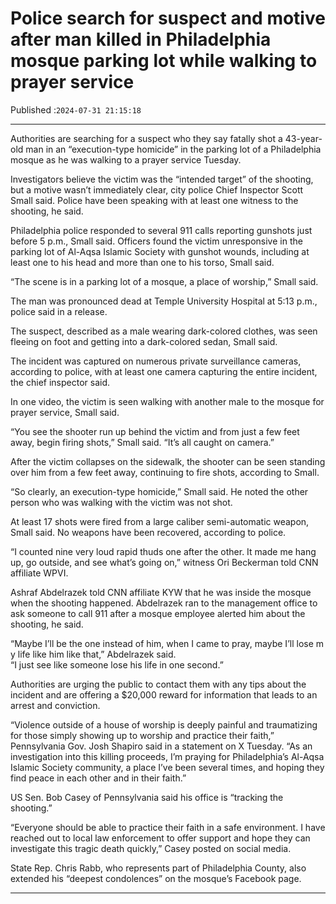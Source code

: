 # Police search for suspect and motive after man killed in Philadelphia mosque parking lot while walking to prayer service

Published :`2024-07-31 21:15:18`

---

Authorities are searching for a suspect who they say fatally shot a 43-year-old man in an “execution-type homicide” in the parking lot of a Philadelphia mosque as he was walking to a prayer service Tuesday.

Investigators believe the victim was the “intended target” of the shooting, but a motive wasn’t immediately clear, city police Chief Inspector Scott Small said. Police have been speaking with at least one witness to the shooting, he said.

Philadelphia police responded to several 911 calls reporting gunshots just before 5 p.m., Small said. Officers found the victim unresponsive in the parking lot of Al-Aqsa Islamic Society with gunshot wounds, including at least one to his head and more than one to his torso, Small said.

“The scene is in a parking lot of a mosque, a place of worship,” Small said.

The man was pronounced dead at Temple University Hospital at 5:13 p.m., police said in a release.

The suspect, described as a male wearing dark-colored clothes, was seen fleeing on foot and getting into a dark-colored sedan, Small said.

The incident was captured on numerous private surveillance cameras, according to police, with at least one camera capturing the entire incident, the chief inspector said.

In one video, the victim is seen walking with another male to the mosque for prayer service, Small said.

“You see the shooter run up behind the victim and from just a few feet away, begin firing shots,” Small said. “It’s all caught on camera.”

After the victim collapses on the sidewalk, the shooter can be seen standing over him from a few feet away, continuing to fire shots, according to Small.

“So clearly, an execution-type homicide,” Small said. He noted the other person who was walking with the victim was not shot.

At least 17 shots were fired from a large caliber semi-automatic weapon, Small said. No weapons have been recovered, according to police.

“I counted nine very loud rapid thuds one after the other. It made me hang up, go outside, and see what’s going on,” witness Ori Beckerman told CNN affiliate WPVI.

Ashraf Abdelrazek told CNN affiliate KYW that he was inside the mosque when the shooting happened. Abdelrazek ran to the management office to ask someone to call 911 after a mosque employee alerted him about the shooting, he said.

“Maybe I’ll be the one instead of him, when I came to pray, maybe I’ll lose my life like him like that,” Abdelrazek said. “I just see like someone lose his life in one second.”

Authorities are urging the public to contact them with any tips about the incident and are offering a $20,000 reward for information that leads to an arrest and conviction.

“Violence outside of a house of worship is deeply painful and traumatizing for those simply showing up to worship and practice their faith,” Pennsylvania Gov. Josh Shapiro said in a statement on X Tuesday. “As an investigation into this killing proceeds, I’m praying for Philadelphia’s Al-Aqsa Islamic Society community, a place I’ve been several times, and hoping they find peace in each other and in their faith.”

US Sen. Bob Casey of Pennsylvania said his office is “tracking the shooting.”

“Everyone should be able to practice their faith in a safe environment. I have reached out to local law enforcement to offer support and hope they can investigate this tragic death quickly,” Casey posted on social media.

State Rep. Chris Rabb, who represents part of Philadelphia County, also extended his “deepest condolences” on the mosque’s Facebook page.

---


